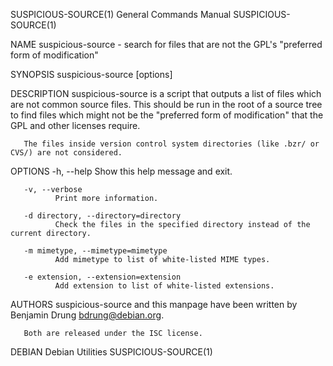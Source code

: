 SUSPICIOUS-SOURCE(1)                                                                     General Commands Manual                                                                     SUSPICIOUS-SOURCE(1)

NAME
       suspicious-source - search for files that are not the GPL's "preferred form of modification"

SYNOPSIS
       suspicious-source [options]

DESCRIPTION
       suspicious-source  is  a  script  that outputs a list of files which are not common source files.  This should be run in the root of a source tree to find files which might not be the "preferred
       form of modification" that the GPL and other licenses require.

       The files inside version control system directories (like .bzr/ or CVS/) are not considered.

OPTIONS
       -h, --help
              Show this help message and exit.

       -v, --verbose
              Print more information.

       -d directory, --directory=directory
              Check the files in the specified directory instead of the current directory.

       -m mimetype, --mimetype=mimetype
              Add mimetype to list of white-listed MIME types.

       -e extension, --extension=extension
              Add extension to list of white-listed extensions.

AUTHORS
       suspicious-source and this manpage have been written by Benjamin Drung <bdrung@debian.org>.

       Both are released under the ISC license.

DEBIAN                                                                                       Debian Utilities                                                                        SUSPICIOUS-SOURCE(1)
